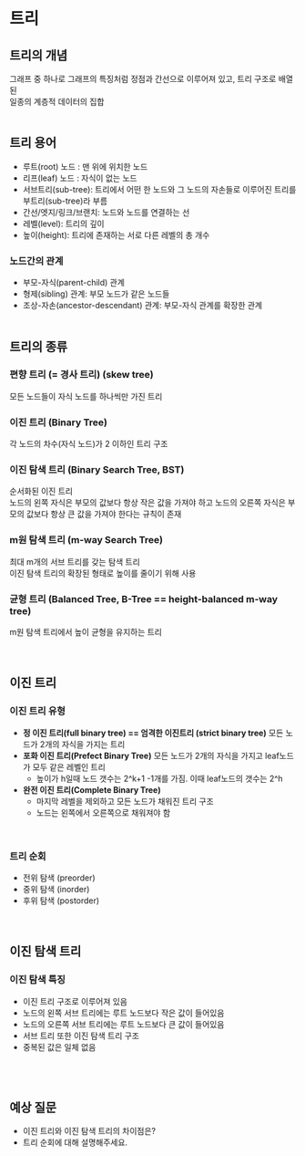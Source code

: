 # 트리
## 트리의 개념
그래프 중 하나로 그래프의 특징처럼 정점과 간선으로 이루어져 있고, 트리 구조로 배열된 <br>
일종의 계층적 데이터의 집합
<br><br>

## 트리 용어
- 루트(root) 노드 : 맨 위에 위치한 노드
- 리프(leaf) 노드 : 자식이 없는 노드
- 서브트리(sub-tree): 트리에서 어떤 한 노드와 그 노드의 자손들로 이루어진 트리를 부트리(sub-tree)라 부름
- 간선/엣지/링크/브랜치: 노드와 노드를 연결하는 선
- 레벨(level): 트리의 깊이
- 높이(height): 트리에 존재하는 서로 다른 레벨의 총 개수
### 노드간의 관계
- 부모-자식(parent-child) 관계
- 형제(sibling) 관계: 부모 노드가 같은 노드들
- 조상-자손(ancestor-descendant) 관계: 부모-자식 관계를 확장한 관계
<br><br>

## 트리의 종류

### 편향 트리 (= 경사 트리) (skew tree)
모든 노드들이 자식 노드를 하나씩만 가진 트리
<br>

### 이진 트리 (Binary Tree)
각 노드의 차수(자식 노드)가 2 이하인 트리 구조
<br>

### 이진 탐색 트리 (Binary Search Tree, BST)
순서화된 이진 트리 <br>
노드의 왼쪽 자식은 부모의 값보다 항상 작은 값을 가져야 하고 노드의 오른쪽 자식은 부모의 값보다 항상 큰 값을 가져야 한다는 규칙이 존재
<br>

### m원 탐색 트리 (m-way Search Tree)
최대 m개의 서브 트리를 갖는 탐색 트리 <br>
이진 탐색 트리의 확장된 형태로 높이를 줄이기 위해 사용
<br>

### 균형 트리 (Balanced Tree, B-Tree == height-balanced m-way tree)
m원 탐색 트리에서 높이 균형을 유지하는 트리
<br>
<br><br>

## 이진 트리

### 이진 트리 유형
- **정 이진 트리(full binary tree) == 엄격한 이진트리 (strict binary tree)**
  모든 노드가 2개의 자식을 가지는 트리 <br>
- **포화 이진 트리(Prefect Binary Tree)**
  모든 노드가 2개의 자식을 가지고 leaf노드가 모두 같은 레벨인 트리
  - 높이가 h일때 노드 갯수는 2^k+1 -1개를 가짐. 이때 leaf노드의 갯수는 2^h <br>
- **완전 이진 트리(Complete Binary Tree)**
  - 마지막 레벨을 제외하고 모든 노드가 채워진 트리 구조
  - 노드는 왼쪽에서 오른쪽으로 채워져야 함
<br>

### 트리 순회
- 전위 탐색 (preorder)
- 중위 탐색 (inorder)
- 후위 탐색 (postorder)
<br><br><br>

## 이진 탐색 트리

### 이진 탐색 특징
- 이진 트리 구조로 이루어져 있음
- 노드의 왼쪽 서브 트리에는 루트 노드보다 작은 값이 들어있음
- 노드의 오른쪽 서브 트리에는 루트 노드보다 큰 값이 들어있음
- 서브 트리 또한 이진 탐색 트리 구조
- 중복된 값은 일체 없음
  <br>
<br><br><br>

## 예상 질문
- 이진 트리와 이진 탐색 트리의 차이점은?
- 트리 순회에 대해 설명해주세요.


